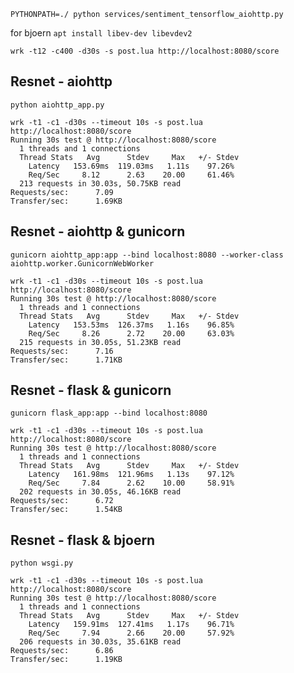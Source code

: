 `PYTHONPATH=./ python services/sentiment_tensorflow_aiohttp.py`

for bjoern `apt install libev-dev libevdev2`

`wrk -t12 -c400 -d30s -s post.lua http://localhost:8080/score`

## Resnet - aiohttp

```
python aiohttp_app.py
```

```
wrk -t1 -c1 -d30s --timeout 10s -s post.lua http://localhost:8080/score
Running 30s test @ http://localhost:8080/score
  1 threads and 1 connections
  Thread Stats   Avg      Stdev     Max   +/- Stdev
    Latency   153.69ms  119.03ms   1.11s    97.26%
    Req/Sec     8.12      2.63    20.00     61.46%
  213 requests in 30.03s, 50.75KB read
Requests/sec:      7.09
Transfer/sec:      1.69KB

```

## Resnet - aiohttp & gunicorn

```
gunicorn aiohttp_app:app --bind localhost:8080 --worker-class aiohttp.worker.GunicornWebWorker
```

```
wrk -t1 -c1 -d30s --timeout 10s -s post.lua http://localhost:8080/score
Running 30s test @ http://localhost:8080/score
  1 threads and 1 connections
  Thread Stats   Avg      Stdev     Max   +/- Stdev
    Latency   153.53ms  126.37ms   1.16s    96.85%
    Req/Sec     8.26      2.72    20.00     63.03%
  215 requests in 30.05s, 51.23KB read
Requests/sec:      7.16
Transfer/sec:      1.71KB
```

## Resnet - flask & gunicorn

```
gunicorn flask_app:app --bind localhost:8080
```

```
wrk -t1 -c1 -d30s --timeout 10s -s post.lua http://localhost:8080/score
Running 30s test @ http://localhost:8080/score
  1 threads and 1 connections
  Thread Stats   Avg      Stdev     Max   +/- Stdev
    Latency   161.98ms  121.96ms   1.13s    97.12%
    Req/Sec     7.84      2.62    10.00     58.91%
  202 requests in 30.05s, 46.16KB read
Requests/sec:      6.72
Transfer/sec:      1.54KB
```


## Resnet - flask & bjoern

```
python wsgi.py
```

```
wrk -t1 -c1 -d30s --timeout 10s -s post.lua http://localhost:8080/score
Running 30s test @ http://localhost:8080/score
  1 threads and 1 connections
  Thread Stats   Avg      Stdev     Max   +/- Stdev
    Latency   159.91ms  127.41ms   1.17s    96.71%
    Req/Sec     7.94      2.66    20.00     57.92%
  206 requests in 30.03s, 35.61KB read
Requests/sec:      6.86
Transfer/sec:      1.19KB
```
